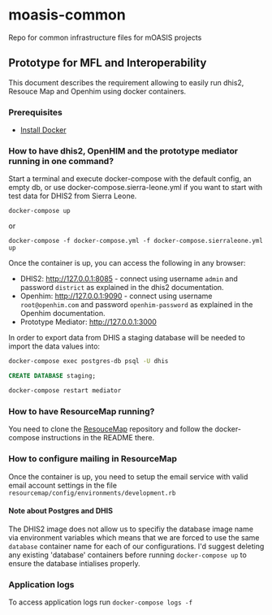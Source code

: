 # moasis-common
Repo for common infrastructure files for mOASIS projects

## Prototype for MFL and Interoperability

This document describes the requirement allowing to easily run dhis2, Resouce Map and Openhim using docker containers.

### Prerequisites

* [Install Docker](http://docs.docker.com/engine/installation/)

### How to have dhis2, OpenHIM and the prototype mediator running in one command?

Start a terminal and execute docker-compose with the default config, an empty db, or use docker-compose.sierra-leone.yml if you want to start with test data for DHIS2 from Sierra Leone.

`docker-compose up`

or

`docker-compose -f docker-compose.yml -f docker-compose.sierraleone.yml up`

Once the container is up, you can access the following in any browser:

* DHIS2: http://127.0.0.1:8085 - connect using username `admin` and password `district` as explained in the dhis2 documentation.
* Openhim: http://127.0.0.1:9090 - connect using username `root@openhim.com` and password `openhim-password` as explained in the Openhim documentation.
* Prototype Mediator: http://127.0.0.1:3000

In order to export data from DHIS a staging database will be needed to import the data values into:

```bash
docker-compose exec postgres-db psql -U dhis
```

```sql
CREATE DATABASE staging;
```

```bash
docker-compose restart mediator
```

### How to have ResourceMap running?

You need to clone the [ResouceMap](https://github.com/instedd/resourcemap) repository and follow the docker-compose instructions in the README there.

### How to configure mailing in ResourceMap 
Once the container is up, you need to setup the email service with valid email account settings in the file `resourcemap/config/environments/development.rb` 

#### Note about Postgres and DHIS

The DHIS2 image does not allow us to specifiy the database image name via environment variables which means that we are forced to use the same `database` container name for each of our configurations. I'd suggest deleting any existing 'database' containers before running `docker-compose up` to ensure the database intialises properly.

### Application logs

To access application logs run `docker-compose logs -f`

